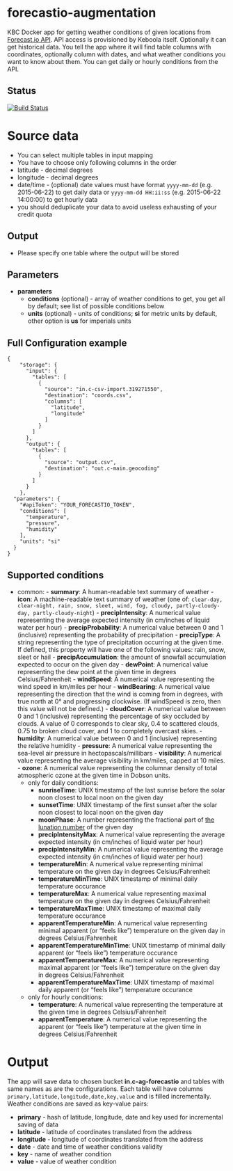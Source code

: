 forecastio-augmentation
================

KBC Docker app for getting weather conditions of given locations from 
[Forecast.io API](https://developer.forecast.io/docs/v2). API access
is provisioned by Keboola itself. Optionally it can get historical data. 
You tell the app where it will find table columns with coordinates, 
optionally column with dates, and what weather conditions you want to 
know about them. 
You can get daily or hourly conditions from the API.

## Status

[![Build Status](https://travis-ci.org/keboola/forecastio-augmentation.svg)](https://travis-ci.org/keboola/forecastio-augmentation) 

# Source data

- You can select multiple tables in input mapping
- You have to choose only following columns in the order
 - latitude -  decimal degrees
 - longitude -  decimal degrees
 - date/time -  (optional) date values must have format `yyyy-mm-dd` (e.g. 2015-06-22) to get daily data or `yyyy-mm-dd HH:ii:ss` (e.g. 2015-06-22 14:00:00) to get hourly data
- you should deduplicate your data to avoid useless exhausting of your credit quota


## Output

- Please specify one table where the output will be stored

## Parameters

- **parameters**
    - **conditions** (optional) - array of weather conditions to get, you get all by default; see list of possible conditions below
    - **units** (optional) - units of conditions; **si** for metric units by default, other option is **us** for imperials units 
  
## Full Configuration example
```
{
    "storage": {
      "input": {
        "tables": [
          {
            "source": "in.c-csv-import.319271550",
            "destination": "coords.csv",
            "columns": [
              "latitude",
              "longitude"
            ]
          }
        ]
      },
      "output": {
        "tables": [
          {
            "source": "output.csv",
            "destination": "out.c-main.geocoding"
          }
        ]
      }
    },
  "parameters": {
    "#apiToken": "YOUR_FORECASTIO_TOKEN",
    "conditions": [
      "temperature",
      "pressure",
      "humidity"
    ],
    "units": "si"
  }
}
```

## Supported conditions

- common:
      - **summary**: A human-readable text summary of weather
      - **icon**: A machine-readable text summary of weather (one of: `clear-day, clear-night, rain, snow, sleet, wind, fog, cloudy, partly-cloudy-day, partly-cloudy-night`)
      - **precipIntensity**: A numerical value representing the average expected intensity (in cm/inches of liquid water per hour)
      - **precipProbability**: A numerical value between 0 and 1 (inclusive) representing the probability of precipitation
      - **precipType**: A string representing the type of precipitation occurring at the given time. If defined, this property will have one of the following values: rain, snow, sleet or hail
      - **precipAccumulation**: the amount of snowfall accumulation expected to occur on the given day
      - **dewPoint**: A numerical value representing the dew point at the given time in degrees Celsius/Fahrenheit
      - **windSpeed**: A numerical value representing the wind speed in km/miles per hour
      - **windBearing**: A numerical value representing the direction that the wind is coming from in degrees, with true north at 0° and progressing clockwise. (If windSpeed is zero, then this value will not be defined.)
      - **cloudCover**: A numerical value between 0 and 1 (inclusive) representing the percentage of sky occluded by clouds. A value of 0 corresponds to clear sky, 0.4 to scattered clouds, 0.75 to broken cloud cover, and 1 to completely overcast skies.
      - **humidity**: A numerical value between 0 and 1 (inclusive) representing the relative humidity
      - **pressure**: A numerical value representing the sea-level air pressure in hectopascals/millibars
      - **visibility**: A numerical value representing the average visibility in km/miles, capped at 10 miles.
      - **ozone**: A numerical value representing the columnar density of total atmospheric ozone at the given time in Dobson units.
  - only for daily conditions:
      - **sunriseTime**: UNIX timestamp of the last sunrise before the solar noon closest to local noon on the given day
      - **sunsetTime**: UNIX timestamp of the first sunset after the solar noon closest to local noon on the given day
      - **moonPhase**: A number representing the fractional part of [the lunation number](https://en.wikipedia.org/wiki/Lunation_Number) of the given day
      - **precipIntensityMax**: A numerical value representing the average expected intensity (in cm/inches of liquid water per hour)
      - **precipIntensityMin**: A numerical value representing the average expected intensity (in cm/inches of liquid water per hour)
      - **temperatureMin**: A numerical value representing minimal temperature on the given day in degrees Celsius/Fahrenheit
      - **temperatureMinTime**: UNIX timestamp of minimal daily temperature occurance
      - **temperatureMax**: A numerical value representing maximal temperature on the given day in degrees Celsius/Fahrenheit
      - **temperatureMaxTime**: UNIX timestamp of maximal daily temperature occurance
      - **apparentTemperatureMin**: A numerical value representing minimal apparent (or “feels like”) temperature on the given day in degrees Celsius/Fahrenheit
      - **apparentTemperatureMinTime**: UNIX timestamp of minimal daily apparent (or “feels like”) temperature occurance
      - **apparentTemperatureMax**: A numerical value representing maximal apparent (or “feels like”) temperature on the given day in degrees Celsius/Fahrenheit
      - **apparentTemperatureMaxTime**: UNIX timestamp of maximal daily apparent (or “feels like”) temperature occurance
  - only for hourly conditions:
      - **temperature**: A numerical value representing the temperature at the given time in degrees Celsius/Fahrenheit
      - **apparentTemperature**: A numerical value representing the apparent (or “feels like”) temperature at the given time in degrees Celsius/Fahrenheit
      
# Output
The app will save data to chosen bucket **in.c-ag-forecastio** and tables with same names as are the configurations. Each table will have columns 
`primary,latitude,longitude,date,key,value` and is filled incrementally. Weather conditions are saved as key-value pairs: 

- **primary** - hash of latitude, longitude, date and key used for incremental saving of data
- **latitude** - latitude of coordinates translated from the address
- **longitude** - longitude of coordinates translated from the address
- **date** - date and time of weather conditions validity
- **key** - name of weather condition
- **value** - value of weather condition

